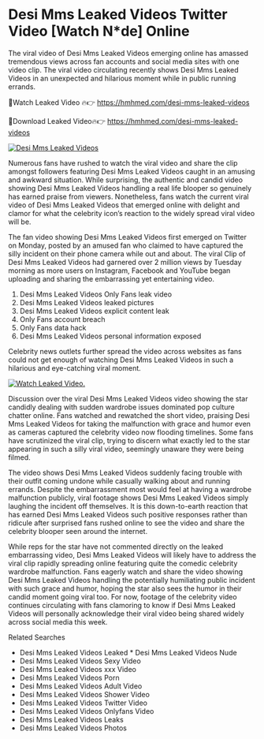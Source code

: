 ﻿# Desi Mms Leaked Videos Twitter Video [Watch N*de] Online

The viral video of ﻿Desi Mms Leaked Videos emerging online has amassed tremendous views across fan accounts and social media sites with one video clip. The viral video circulating recently shows ﻿Desi Mms Leaked Videos in an unexpected and hilarious moment while in public running errands. 

🔴Watch Leaked Video 🔥👉  https://hmhmed.com/desi-mms-leaked-videos 

🔴Download Leaked Video🔥👉  https://hmhmed.com/desi-mms-leaked-videos 

[![Desi Mms Leaked Videos](https://i.imgur.com/dJHk4Zq.gif)](https://hmhmed.com/desi-mms-leaked-videos)

Numerous fans have rushed to watch the viral video and share the clip amongst followers featuring ﻿Desi Mms Leaked Videos caught in an amusing and awkward situation. While surprising, the authentic and candid video showing ﻿Desi Mms Leaked Videos handling a real life blooper so genuinely has earned praise from viewers. Nonetheless, fans watch the current viral video of ﻿Desi Mms Leaked Videos that emerged online with delight and clamor for what the celebrity icon’s reaction to the widely spread viral video will be.

The fan video showing ﻿Desi Mms Leaked Videos first emerged on Twitter on Monday, posted by an amused fan who claimed to have captured the silly incident on their phone camera while out and about. The viral Clip of ﻿Desi Mms Leaked Videos had garnered over 2 million views by Tuesday morning as more users on Instagram, Facebook and YouTube began uploading and sharing the embarrassing yet entertaining video. 

1. ﻿Desi Mms Leaked Videos Only Fans leak video
2. ﻿Desi Mms Leaked Videos leaked pictures
3. ﻿Desi Mms Leaked Videos explicit content leak
4. Only Fans account breach
5. Only Fans data hack
6. ﻿Desi Mms Leaked Videos personal information exposed

Celebrity news outlets further spread the video across websites as fans could not get enough of watching ﻿Desi Mms Leaked Videos in such a hilarious and eye-catching viral moment. 

[![Watch Leaked Video.](https://miro.medium.com/v2/resize:fit:828/format:webp/1*cilzJN44JGOrTw9NJCrNHA.gif "Watch Leaked Video")](https://hmhmed.com/desi-mms-leaked-videos)

Discussion over the viral ﻿Desi Mms Leaked Videos video showing the star candidly dealing with sudden wardrobe issues dominated pop culture chatter online. Fans watched and rewatched the short video, praising ﻿Desi Mms Leaked Videos for taking the malfunction with grace and humor even as cameras captured the celebrity video now flooding timelines. Some fans have scrutinized the viral clip, trying to discern what exactly led to the star appearing in such a silly viral video, seemingly unaware they were being filmed.

The video shows ﻿Desi Mms Leaked Videos suddenly facing trouble with their outfit coming undone while casually walking about and running errands. Despite the embarrassment most would feel at having a wardrobe malfunction publicly, viral footage shows ﻿Desi Mms Leaked Videos simply laughing the incident off themselves. It is this down-to-earth reaction that has earned ﻿Desi Mms Leaked Videos such positive responses rather than ridicule after surprised fans rushed online to see the video and share the celebrity blooper seen around the internet.  

While reps for the star have not commented directly on the leaked embarrassing video, ﻿Desi Mms Leaked Videos will likely have to address the viral clip rapidly spreading online featuring quite the comedic celebrity wardrobe malfunction. Fans eagerly watch and share the video showing ﻿Desi Mms Leaked Videos handling the potentially humiliating public incident with such grace and humor, hoping the star also sees the humor in their candid moment going viral too. For now, footage of the celebrity video continues circulating with fans clamoring to know if ﻿Desi Mms Leaked Videos will personally acknowledge their viral video being shared widely across social media this week.

Related Searches
* ﻿Desi Mms Leaked Videos Leaked
﻿* Desi Mms Leaked Videos Nude
* ﻿Desi Mms Leaked Videos Sexy Video
* ﻿Desi Mms Leaked Videos xxx Video
* ﻿Desi Mms Leaked Videos Porn
* ﻿Desi Mms Leaked Videos Adult Video
* ﻿Desi Mms Leaked Videos Shower Video
* ﻿Desi Mms Leaked Videos Twitter Video
* ﻿Desi Mms Leaked Videos Onlyfans Video
* ﻿Desi Mms Leaked Videos Leaks
* ﻿Desi Mms Leaked Videos Photos